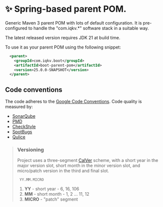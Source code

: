 # ✨ Spring-based parent POM.

Generic Maven 3 parent POM with lots of default configuration. It is pre-configured to handle the "com.iqkv.\*" software
stack in a suitable way.

The latest released version requires JDK 21 at build time.

To use it as your parent POM using the following snippet:

```xml
  <parent>
    <groupId>com.iqkv.boot</groupId>
    <artifactId>boot-parent-pom</artifactId>
    <version>25.0.0-SNAPSHOT</version>
  </parent>
```

## Code conventions

The code adheres to the [Google Code Conventions](https://google.github.io/styleguide/javaguide.html). Code quality is measured by:

- [SonarQube](https://docs.sonarsource.com/)
- [PMD](https://pmd.github.io/)
- [CheckStyle](https://checkstyle.sourceforge.io/)
- [SpotBugs](https://spotbugs.github.io/)
- [Qulice](https://www.qulice.com/)

> ### Versioning
>
> Project uses a three-segment [CalVer](https://calver.org/) scheme, with a short year in the major version slot, short month in the minor version slot, and micro/patch version in the third
> and final slot.
>
> ```
>  YY.MM.MICRO
> ```
>
> 1. **YY** - short year - 6, 16, 106
> 2. **MM** - short month - 1, 2 ... 11, 12
> 3. **MICRO** - "patch" segment
